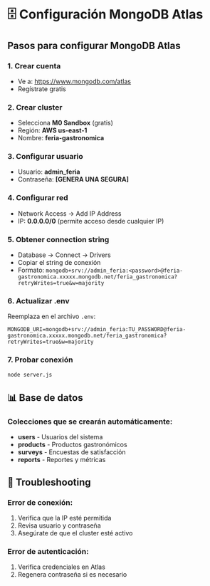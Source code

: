 # 🗄️ Configuración MongoDB Atlas

## Pasos para configurar MongoDB Atlas

### 1. Crear cuenta
- Ve a: https://www.mongodb.com/atlas
- Regístrate gratis

### 2. Crear cluster
- Selecciona **M0 Sandbox** (gratis)
- Región: **AWS us-east-1**
- Nombre: **feria-gastronomica**

### 3. Configurar usuario
- Usuario: **admin_feria**
- Contraseña: **[GENERA UNA SEGURA]**

### 4. Configurar red
- Network Access → Add IP Address
- IP: **0.0.0.0/0** (permite acceso desde cualquier IP)

### 5. Obtener connection string
- Database → Connect → Drivers
- Copiar el string de conexión
- Formato: `mongodb+srv://admin_feria:<password>@feria-gastronomica.xxxxx.mongodb.net/feria_gastronomica?retryWrites=true&w=majority`

### 6. Actualizar .env
Reemplaza en el archivo `.env`:
```env
MONGODB_URI=mongodb+srv://admin_feria:TU_PASSWORD@feria-gastronomica.xxxxx.mongodb.net/feria_gastronomica?retryWrites=true&w=majority
```

### 7. Probar conexión
```bash
node server.js
```

## 📊 Base de datos

### Colecciones que se crearán automáticamente:
- **users** - Usuarios del sistema
- **products** - Productos gastronómicos  
- **surveys** - Encuestas de satisfacción
- **reports** - Reportes y métricas

## 🔧 Troubleshooting

### Error de conexión:
1. Verifica que la IP esté permitida
2. Revisa usuario y contraseña
3. Asegúrate de que el cluster esté activo

### Error de autenticación:
1. Verifica credenciales en Atlas
2. Regenera contraseña si es necesario
